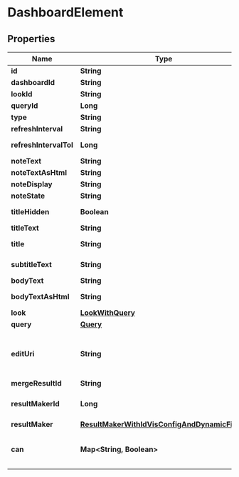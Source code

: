 # DashboardElement

## Properties
Name | Type | Description | Notes
------------ | ------------- | ------------- | -------------
**id** | **String** | Unique Id |  [optional]
**dashboardId** | **String** | Id of Dashboard |  [optional]
**lookId** | **String** | Id Of Look |  [optional]
**queryId** | **Long** | Id Of Query |  [optional]
**type** | **String** | Type |  [optional]
**refreshInterval** | **String** | Refresh Interval |  [optional]
**refreshIntervalToI** | **Long** | Refresh Interval as integer |  [optional]
**noteText** | **String** | Note Text |  [optional]
**noteTextAsHtml** | **String** | Note Text as Html |  [optional]
**noteDisplay** | **String** | Note Display |  [optional]
**noteState** | **String** | Note State |  [optional]
**titleHidden** | **Boolean** | Whether title is hidden |  [optional]
**titleText** | **String** | Text tile title |  [optional]
**title** | **String** | Title of dashboard element |  [optional]
**subtitleText** | **String** | Text tile subtitle text |  [optional]
**bodyText** | **String** | Text tile body text |  [optional]
**bodyTextAsHtml** | **String** | Text tile body text as Html |  [optional]
**look** | [**LookWithQuery**](LookWithQuery.md) |  |  [optional]
**query** | [**Query**](Query.md) |  |  [optional]
**editUri** | **String** | Relative path of URI of LookML file to edit the dashboard element (LookML dashboard only). |  [optional]
**mergeResultId** | **String** | ID of merge result |  [optional]
**resultMakerId** | **Long** | ID of the ResultMakerLookup entry. |  [optional]
**resultMaker** | [**ResultMakerWithIdVisConfigAndDynamicFields**](ResultMakerWithIdVisConfigAndDynamicFields.md) |  |  [optional]
**can** | **Map&lt;String, Boolean&gt;** | Operations the current user is able to perform on this object |  [optional]
